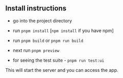## Install instructions

- go into the project directory

- run `pnpm install` [`npm install` if you have npm]

- run `pnpm build` or `pnpm run build`

- next run `pnpm preview`

- for seeing the test suite - `pnpm run test:ui`

This will start the server and you can access the app.
